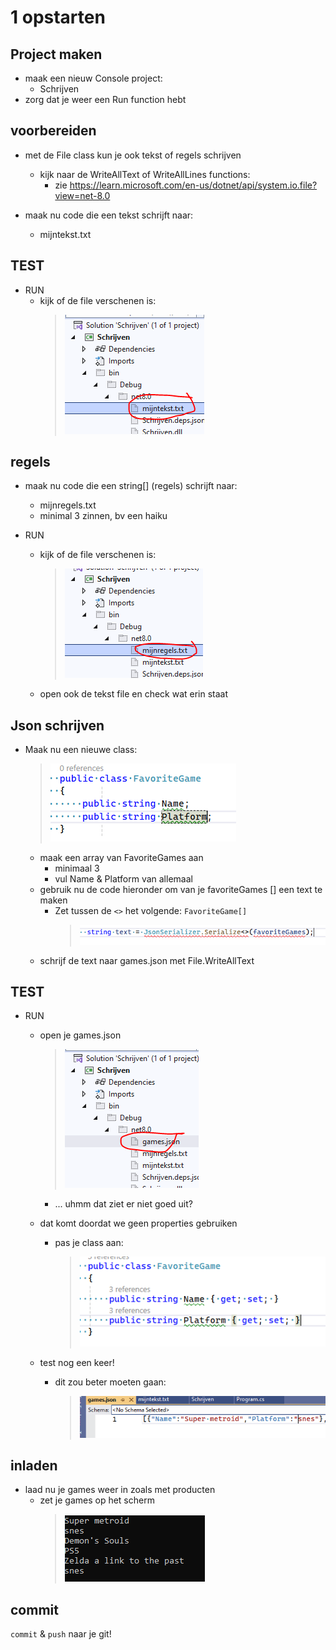 # 1 opstarten

## Project maken

- maak een nieuw Console project:
    - Schrijven
- zorg dat je weer een Run function hebt

## voorbereiden

- met de File class kun je ook tekst of regels schrijven
    - kijk naar de WriteAllText of WriteAllLines functions:
        - zie https://learn.microsoft.com/en-us/dotnet/api/system.io.file?view=net-8.0

- maak nu code die een tekst schrijft naar:
    - mijntekst.txt
## TEST

- RUN
    - kijk of de file verschenen is:
        > ![](img/writecheck.PNG)  
        
## regels

- maak nu code die een string[] (regels) schrijft naar:
    - mijnregels.txt
    - minimal 3 zinnen, bv een haiku
    

- RUN
    - kijk of de file verschenen is:
        > ![](img/writecheck2.PNG)  
    - open ook de tekst file en check wat erin staat


## Json schrijven

- Maak nu een nieuwe class:
    > ![](img/favo.PNG)  
    - maak een array van FavoriteGames aan
        - minimaal 3
        - vul Name & Platform van allemaal
    - gebruik nu de code hieronder om van je favoriteGames [] een text te maken
        - Zet tussen de `<>` het volgende: `FavoriteGame[]`
            > ![](img/serial.PNG)  
    - schrijf de text naar games.json met File.WriteAllText

## TEST

- RUN
    - open je games.json
        > ![](img/games.PNG)  
    
        - ... uhmm dat ziet er niet goed uit?

    - dat komt doordat we geen properties gebruiken
        - pas je class aan:
            > ![](img/props.PNG)  
    - test nog een keer!
        - dit zou beter moeten gaan:
            > ![](img/beter.PNG)  

## inladen

- laad nu je games weer in zoals met producten
    - zet je games op het scherm
        > ![](img/result.PNG)  

## commit

`commit` & `push` naar je git! 